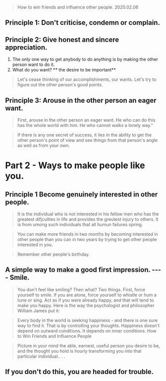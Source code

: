 >How to win friends and influence other people.
> 2020.02.06

## Principle 1: Don't criticise, condemn or complain.

## Principle 2: Give honest and sincere appreciation.
1. The only one way to get anybody to do anything is by making the other person want to do it.
2. What do you want? ** the desire to be important**
> Let's cease thinking of our accomplishments, our wants. Let's try to figure out the other person's good points.


## Principle 3: Arouse in the other person an eager want.

>First, arouse in the other person an eager want. He who can do this has the whole world with him. He who cannot walks a lonely way."


> If there is any one secret of success, it lies in the ability to get the other person's point of view and see things from that person's angle as well as from your own.



# Part 2 - Ways to make people like you.

## Principle 1 Become genuinely interested in other people.
>It is the individual who is not interested in his fellow men who has the greatest difjculties in life and provides the greutest injury to others. It is from umong such individuals that all humun failures spring.

>You can make more friends in two months by becoming interested in other people than you can in two years by trying to get other people interested in you.

> Remember other people's birthday.

## A simple way to make a good first impression. ---- Smile.

>You don't feel like smiling? Then what? Two things. First, force yourself to smile. If you are alone, force yourself to whistle or hum a tune or sing. Act as if you were already happy, and that will tend to make you happy. Here is the way the psychologist and philosopher William James put it:

>Every body in the world is seeking happiness - and there is one sure way to find it. That is by controlling your thoughts. Happiness doesn't depend on outward conditions. It depends on inner conditions.
How to Win Friends and Influence People

> Picture in your mind the able, earnest, useful person you desire to be, and the thought you hold is hourly transforming you into that particular individual.. . .

## If you don't do this, you are headed for trouble.

<!--stackedit_data:
eyJoaXN0b3J5IjpbNjg1ODMwODU5LC04Mjc0OTQxOTIsLTEzOD
kzOTIzMTAsMjI4MjQ5NzgsMTE5MjMzNTQ1MiwxNjAyMTAzNTAw
LC04NTE0Mjk4NjgsLTEwNTA2NjQ0OTMsMTQyNzU5ODg5NiwtMT
MyMTQ1NTMxOCwtMjA2Mzg0MzE2MywtMTg0Mjk2Nzg1NSwxMjU4
Njg1MDgzXX0=
-->